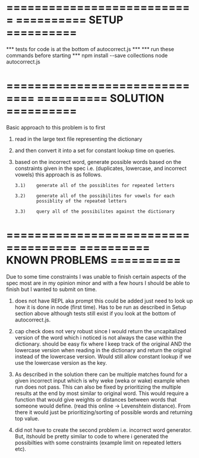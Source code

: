 ===========================
========== SETUP ==========
===========================
*** tests for code is at the bottom of autocorrect.js ***
*** run these commands before starting ***
npm install --save collections
node autocorrect.js

==============================
========== SOLUTION ==========
==============================
Basic approach to this problem is to first 
1) 	read in the large text file representing the dictionary

2) 	and then convert it into a set for constant lookup time on queries.

3)	based on the incorrect word, generate possible words based on the
	constraints given in the spec i.e. (duplicates, lowercase, and 
	incorrect vowels) this approach is as follows.

		3.1)	generate all of the possiblites for repeated letters

		3.2) 	generate all of the possibilites for vowels for each
				possiblity of the repeated letters

		3.3)	query all of the possibilites against the dictionary


====================================
========== KNOWN PROBLEMS ==========
====================================
Due to some time constraints I was unable to finish certain aspects
of the spec most are in my opinion minor and with a few hours I should
be able to finish but I wanted to submit on time.

1)	does not have REPL aka prompt this could be added just need to look
	up how it is done in node (first time).  Has to be run as described 
	in Setup section above although tests still exist if you look
	at the bottom of autocorrect.js.

2)	cap check does not very robust since I would return the uncapitalized
	version of the word which i noticed is not always the case within the
	dictionary. should be easy fix where I keep track of the original AND
	the lowercase version when reading in the dictionary and return the
	original instead of the lowercase version. Would still allow constant
	lookup if we use the lowercase version as the key.

3)	As described in the solution there can be multiple matches found for
	a given incorrect input which is why weke (weka or wake) example when 
	run does not pass.  This can also be fixed by prioritizing the multiple 
	results at the end by most similar to original word.  This would require 
	a function that would give weights or distances between words that someone 
	would define. (read this online -> Levenshtein distance). From there it 
	would just be prioritizing/sorting of possible words and returning top 
	value.

4) 	did not have to create the second problem i.e. incorrect word generator.
	But, itshould be pretty similar to code to where i generated the 
	possibilties with some constraints (example limit on repeated letters etc).
